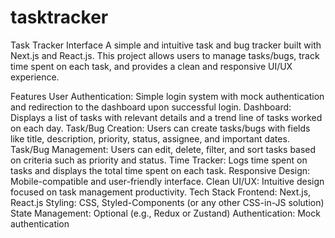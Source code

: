 # tasktracker
Task Tracker Interface
A simple and intuitive task and bug tracker built with Next.js and React.js. This project allows users to manage tasks/bugs, track time spent on each task, and provides a clean and responsive UI/UX experience.

Features
User Authentication: Simple login system with mock authentication and redirection to the dashboard upon successful login.
Dashboard: Displays a list of tasks with relevant details and a trend line of tasks worked on each day.
Task/Bug Creation: Users can create tasks/bugs with fields like title, description, priority, status, assignee, and important dates.
Task/Bug Management: Users can edit, delete, filter, and sort tasks based on criteria such as priority and status.
Time Tracker: Logs time spent on tasks and displays the total time spent on each task.
Responsive Design: Mobile-compatible and user-friendly interface.
Clean UI/UX: Intuitive design focused on task management productivity.
Tech Stack
Frontend: Next.js, React.js
Styling: CSS, Styled-Components (or any other CSS-in-JS solution)
State Management: Optional (e.g., Redux or Zustand)
Authentication: Mock authentication
